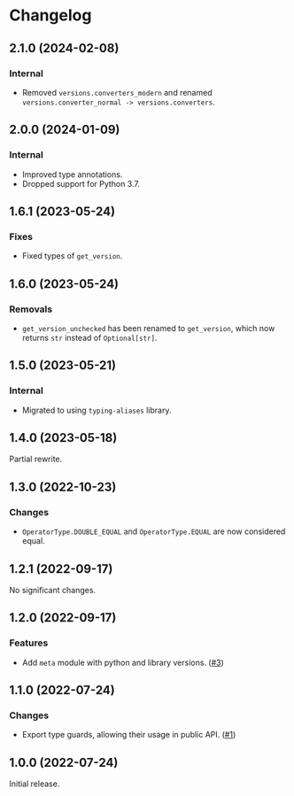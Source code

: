 # Changelog

<!-- changelogging: start -->

## 2.1.0 (2024-02-08)

### Internal

- Removed `versions.converters_modern` and renamed
  `versions.converter_normal -> versions.converters`.

## 2.0.0 (2024-01-09)

### Internal

- Improved type annotations.
- Dropped support for Python 3.7.

## 1.6.1 (2023-05-24)

### Fixes

- Fixed types of `get_version`.

## 1.6.0 (2023-05-24)

### Removals

- `get_version_unchecked` has been renamed to `get_version`,
  which now returns `str` instead of `Optional[str]`.

## 1.5.0 (2023-05-21)

### Internal

- Migrated to using `typing-aliases` library.

## 1.4.0 (2023-05-18)

Partial rewrite.

## 1.3.0 (2022-10-23)

### Changes

- `OperatorType.DOUBLE_EQUAL` and `OperatorType.EQUAL` are now considered equal.

## 1.2.1 (2022-09-17)

No significant changes.

## 1.2.0 (2022-09-17)

### Features

- Add `meta` module with python and library versions.
  ([#3](https://github.com/nekitdev/versions/pull/3))

## 1.1.0 (2022-07-24)

### Changes

- Export type guards, allowing their usage in public API.
  ([#1](https://github.com/nekitdev/versions/pull/1))

## 1.0.0 (2022-07-24)

Initial release.
